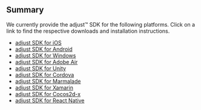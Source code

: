 ## Summary

We currently provide the adjust™ SDK for the following platforms. Click on a link to find the respective downloads and installation instructions.

* [adjust SDK for iOS][ios]
* [adjust SDK for Android][android]
* [adjust SDK for Windows][windows]
* [adjust SDK for Adobe Air][air]
* [adjust SDK for Unity][unity]
* [adjust SDK for Cordova][cordova]
* [adjust SDK for Marmalade][marmalade]
* [adjust SDK for Xamarin][xamarin]
* [adjust SDK for Cocos2d-x][cocos2dx]
* [adjust SDK for React Native][react]

[ios]: https://github.com/adjust/ios_sdk
[android]: https://github.com/adjust/android_sdk
[windows]: https://github.com/adjust/windows_sdk
[unity]: https://github.com/adjust/unity_sdk
[air]: https://github.com/adjust/adobe_air_sdk
[cordova]: https://github.com/adjust/cordova_sdk
[marmalade]: https://github.com/adjust/marmalade_sdk
[xamarin]: https://github.com/adjust/xamarin_sdk
[cocos2dx]: https://github.com/adjust/cocos2dx_sdk
[react]: https://github.com/adjust/react_native_sdk/
